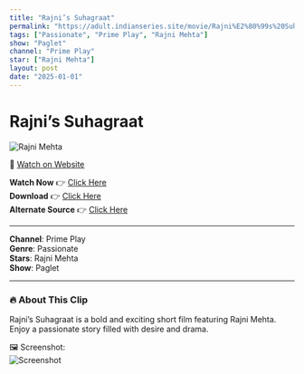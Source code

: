 ```yaml
---
title: "Rajni’s Suhagraat"
permalink: "https://adult.indianseries.site/movie/Rajni%E2%80%99s%20Suhagraat"
tags: ["Passionate", "Prime Play", "Rajni Mehta"]
show: "Paglet"
channel: "Prime Play"
star: ["Rajni Mehta"]
layout: post
date: "2025-01-01"
---
```


# Rajni’s Suhagraat

![Rajni Mehta](https://shorts.desisins.com/wp-content/uploads/2024/03/Rajni-Mehta-Paglet-DesiSins.com_.jpg)

🔗 [Watch on Website](https://adult.indianseries.site/movie/Rajni%E2%80%99s%20Suhagraat)

**Watch Now** 👉 [Click Here](https://adult.indianseries.site/movie/Rajni%E2%80%99s%20Suhagraat)  
**Download** 👉 [Click Here](https://adult.indianseries.site/movie/Rajni%E2%80%99s%20Suhagraat)  
**Alternate Source** 👉 [Click Here](https://adult.indianseries.site/movie/Rajni%E2%80%99s%20Suhagraat)

---

**Channel**: Prime Play  
**Genre**: Passionate  
**Stars**: Rajni Mehta  
**Show**: Paglet

---

### 🔥 About This Clip

Rajni’s Suhagraat is a bold and exciting short film featuring Rajni Mehta. Enjoy a passionate story filled with desire and drama.
 
🖼️ Screenshot:  
![Screenshot](https://shorts.desisins.com/wp-content/uploads/2024/03/Rajni-Mehta-Paglet-DesiSins.com_.jpg)
